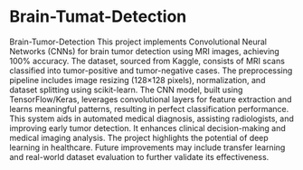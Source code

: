# Brain-Tumat-Detection
Brain-Tumor-Detection
This project implements Convolutional Neural Networks (CNNs) for brain tumor detection using MRI images, achieving 100% accuracy. The dataset, sourced from Kaggle, consists of MRI scans classified into tumor-positive and tumor-negative cases. The preprocessing pipeline includes image resizing (128×128 pixels), normalization, and dataset splitting using scikit-learn. The CNN model, built using TensorFlow/Keras, leverages convolutional layers for feature extraction and learns meaningful patterns, resulting in perfect classification performance. This system aids in automated medical diagnosis, assisting radiologists, and improving early tumor detection. It enhances clinical decision-making and medical imaging analysis. The project highlights the potential of deep learning in healthcare. Future improvements may include transfer learning and real-world dataset evaluation to further validate its effectiveness.

